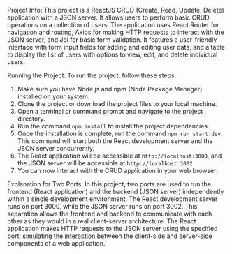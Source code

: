 Project Info:
This project is a ReactJS CRUD (Create, Read, Update, Delete) application with a JSON server. It allows users to perform basic CRUD operations on a collection of users. The application uses React Router for navigation and routing, Axios for making HTTP requests to interact with the JSON server, and Joi for basic form validation. It features a user-friendly interface with form input fields for adding and editing user data, and a table to display the list of users with options to view, edit, and delete individual users.

Running the Project:
To run the project, follow these steps:

1. Make sure you have Node.js and npm (Node Package Manager) installed on your system.
2. Clone the project or download the project files to your local machine.
3. Open a terminal or command prompt and navigate to the project directory.
4. Run the command `npm install` to install the project dependencies.
5. Once the installation is complete, run the command `npm run start:dev`. This command will start both the React development server and the JSON server concurrently.
6. The React application will be accessible at `http://localhost:3000`, and the JSON server will be accessible at `http://localhost:3002`.
7. You can now interact with the CRUD application in your web browser.

Explanation for Two Ports:
In this project, two ports are used to run the frontend (React application) and the backend (JSON server) independently within a single development environment. The React development server runs on port 3000, while the JSON server runs on port 3002. This separation allows the frontend and backend to communicate with each other as they would in a real client-server architecture. The React application makes HTTP requests to the JSON server using the specified port, simulating the interaction between the client-side and server-side components of a web application.
